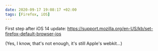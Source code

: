 ```yaml
---
date: 2020-09-17 19:08:17 +02:00
tags: [Firefox, iOS]
---
```


First step after iOS 14 update:
https://support.mozilla.org/en-US/kb/set-firefox-default-browser-ios

(Yes, I know, that's not enough, it's still Apple's webkit…)
